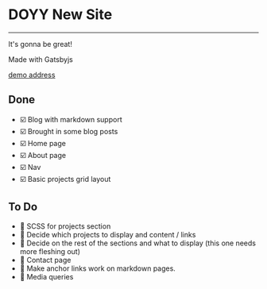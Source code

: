 # DOYY New Site

---

It's gonna be great!

Made with Gatsbyjs

[demo address](https://hopeful-mahavira-262963.netlify.com/)

## Done

- ☑️ Blog with markdown support
- ☑️ Brought in some blog posts
- ☑️ Home page
- ☑️ About page
- ☑️ Nav
- ☑️ Basic projects grid layout

## To Do

- 🔲 SCSS for projects section
- 🔲 Decide which projects to display and content / links
- 🔲 Decide on the rest of the sections and what to display (this one needs more fleshing out)
- 🔲 Contact page
- 🔲 Make anchor links work on markdown pages.
- 🔲 Media queries
